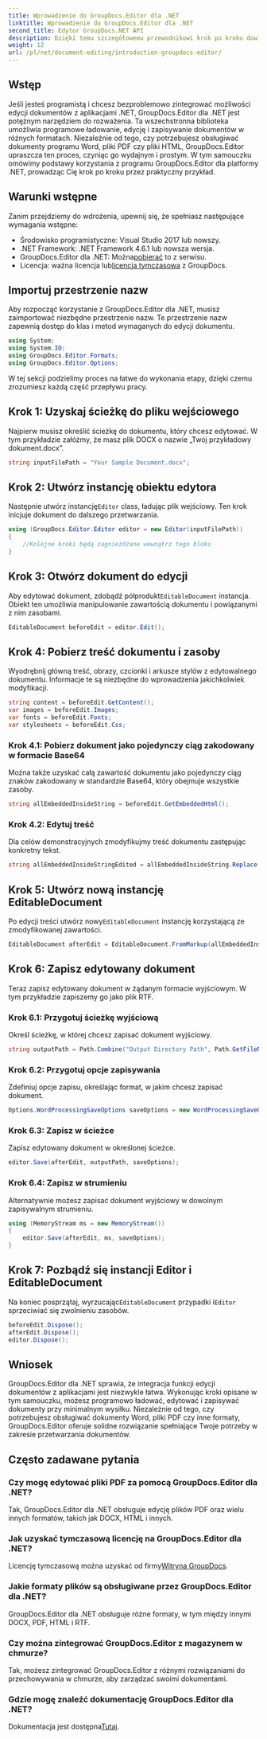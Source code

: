 ```yaml
---
title: Wprowadzenie do GroupDocs.Editor dla .NET
linktitle: Wprowadzenie do GroupDocs.Editor dla .NET
second_title: Edytor GroupDocs.NET API
description: Dzięki temu szczegółowemu przewodnikowi krok po kroku dowiesz się, jak używać programu GroupDocs.Editor dla platformy .NET do programowej edycji dokumentów.
weight: 12
url: /pl/net/document-editing/introduction-groupdocs-editor/
---
```

## Wstęp 
Jeśli jesteś programistą i chcesz bezproblemowo zintegrować możliwości edycji dokumentów z aplikacjami .NET, GroupDocs.Editor dla .NET jest potężnym narzędziem do rozważenia. Ta wszechstronna biblioteka umożliwia programowe ładowanie, edycję i zapisywanie dokumentów w różnych formatach. Niezależnie od tego, czy potrzebujesz obsługiwać dokumenty programu Word, pliki PDF czy pliki HTML, GroupDocs.Editor upraszcza ten proces, czyniąc go wydajnym i prostym. W tym samouczku omówimy podstawy korzystania z programu GroupDocs.Editor dla platformy .NET, prowadząc Cię krok po kroku przez praktyczny przykład.
## Warunki wstępne
Zanim przejdziemy do wdrożenia, upewnij się, że spełniasz następujące wymagania wstępne:
- Środowisko programistyczne: Visual Studio 2017 lub nowszy.
- .NET Framework: .NET Framework 4.6.1 lub nowsza wersja.
-  GroupDocs.Editor dla .NET: Można[pobierać](https://releases.groupdocs.com/editor/net/) to z serwisu.
-  Licencja: ważna licencja lub[licencja tymczasowa](https://purchase.groupdocs.com/temporary-license/) z GroupDocs.
## Importuj przestrzenie nazw
Aby rozpocząć korzystanie z GroupDocs.Editor dla .NET, musisz zaimportować niezbędne przestrzenie nazw. Te przestrzenie nazw zapewnią dostęp do klas i metod wymaganych do edycji dokumentu.
```csharp
using System;
using System.IO;
using GroupDocs.Editor.Formats;
using GroupDocs.Editor.Options;
```

W tej sekcji podzielimy proces na łatwe do wykonania etapy, dzięki czemu zrozumiesz każdą część przepływu pracy.
## Krok 1: Uzyskaj ścieżkę do pliku wejściowego
Najpierw musisz określić ścieżkę do dokumentu, który chcesz edytować. W tym przykładzie załóżmy, że masz plik DOCX o nazwie „Twój przykładowy dokument.docx”.
```csharp
string inputFilePath = "Your Sample Document.docx";
```
## Krok 2: Utwórz instancję obiektu edytora
 Następnie utwórz instancję`Editor` class, ładując plik wejściowy. Ten krok inicjuje dokument do dalszego przetwarzania.
```csharp
using (GroupDocs.Editor.Editor editor = new Editor(inputFilePath))
{
    //Kolejne kroki będą zagnieżdżane wewnątrz tego bloku
}
```
## Krok 3: Otwórz dokument do edycji
 Aby edytować dokument, zdobądź półprodukt`EditableDocument` instancja. Obiekt ten umożliwia manipulowanie zawartością dokumentu i powiązanymi z nim zasobami.
```csharp
EditableDocument beforeEdit = editor.Edit();
```
## Krok 4: Pobierz treść dokumentu i zasoby
Wyodrębnij główną treść, obrazy, czcionki i arkusze stylów z edytowalnego dokumentu. Informacje te są niezbędne do wprowadzenia jakichkolwiek modyfikacji.
```csharp
string content = beforeEdit.GetContent();
var images = beforeEdit.Images;
var fonts = beforeEdit.Fonts;
var stylesheets = beforeEdit.Css;
```
### Krok 4.1: Pobierz dokument jako pojedynczy ciąg zakodowany w formacie Base64
Można także uzyskać całą zawartość dokumentu jako pojedynczy ciąg znaków zakodowany w standardzie Base64, który obejmuje wszystkie zasoby.
```csharp
string allEmbeddedInsideString = beforeEdit.GetEmbeddedHtml();
```
### Krok 4.2: Edytuj treść
Dla celów demonstracyjnych zmodyfikujmy treść dokumentu zastępując konkretny tekst.
```csharp
string allEmbeddedInsideStringEdited = allEmbeddedInsideString.Replace("Subtitle", "Edited subtitle");
```
## Krok 5: Utwórz nową instancję EditableDocument
 Po edycji treści utwórz nowy`EditableDocument` instancję korzystającą ze zmodyfikowanej zawartości.
```csharp
EditableDocument afterEdit = EditableDocument.FromMarkup(allEmbeddedInsideStringEdited, null);
```
## Krok 6: Zapisz edytowany dokument
Teraz zapisz edytowany dokument w żądanym formacie wyjściowym. W tym przykładzie zapiszemy go jako plik RTF.
### Krok 6.1: Przygotuj ścieżkę wyjściową
Określ ścieżkę, w której chcesz zapisać dokument wyjściowy.
```csharp
string outputPath = Path.Combine("Output Directory Path", Path.GetFileNameWithoutExtension(inputFilePath) + ".rtf");
```
### Krok 6.2: Przygotuj opcje zapisywania
Zdefiniuj opcje zapisu, określając format, w jakim chcesz zapisać dokument.
```csharp
Options.WordProcessingSaveOptions saveOptions = new WordProcessingSaveOptions(WordProcessingFormats.Rtf);
```
### Krok 6.3: Zapisz w ścieżce
Zapisz edytowany dokument w określonej ścieżce.
```csharp
editor.Save(afterEdit, outputPath, saveOptions);
```
### Krok 6.4: Zapisz w strumieniu
Alternatywnie możesz zapisać dokument wyjściowy w dowolnym zapisywalnym strumieniu.
```csharp
using (MemoryStream ms = new MemoryStream())
{
    editor.Save(afterEdit, ms, saveOptions);
}
```
## Krok 7: Pozbądź się instancji Editor i EditableDocument
 Na koniec posprzątaj, wyrzucając`EditableDocument` przypadki i`Editor` sprzeciwiać się zwolnieniu zasobów.
```csharp
beforeEdit.Dispose();
afterEdit.Dispose();
editor.Dispose();
```

## Wniosek
GroupDocs.Editor dla .NET sprawia, że integracja funkcji edycji dokumentów z aplikacjami jest niezwykle łatwa. Wykonując kroki opisane w tym samouczku, możesz programowo ładować, edytować i zapisywać dokumenty przy minimalnym wysiłku. Niezależnie od tego, czy potrzebujesz obsługiwać dokumenty Word, pliki PDF czy inne formaty, GroupDocs.Editor oferuje solidne rozwiązanie spełniające Twoje potrzeby w zakresie przetwarzania dokumentów.
## Często zadawane pytania
### Czy mogę edytować pliki PDF za pomocą GroupDocs.Editor dla .NET?
Tak, GroupDocs.Editor dla .NET obsługuje edycję plików PDF oraz wielu innych formatów, takich jak DOCX, HTML i innych.
### Jak uzyskać tymczasową licencję na GroupDocs.Editor dla .NET?
 Licencję tymczasową można uzyskać od firmy[Witryna GroupDocs](https://purchase.groupdocs.com/temporary-license/).
### Jakie formaty plików są obsługiwane przez GroupDocs.Editor dla .NET?
GroupDocs.Editor dla .NET obsługuje różne formaty, w tym między innymi DOCX, PDF, HTML i RTF.
### Czy można zintegrować GroupDocs.Editor z magazynem w chmurze?
Tak, możesz zintegrować GroupDocs.Editor z różnymi rozwiązaniami do przechowywania w chmurze, aby zarządzać swoimi dokumentami.
### Gdzie mogę znaleźć dokumentację GroupDocs.Editor dla .NET?
Dokumentacja jest dostępna[Tutaj](https://tutorials.groupdocs.com/editor/net/).